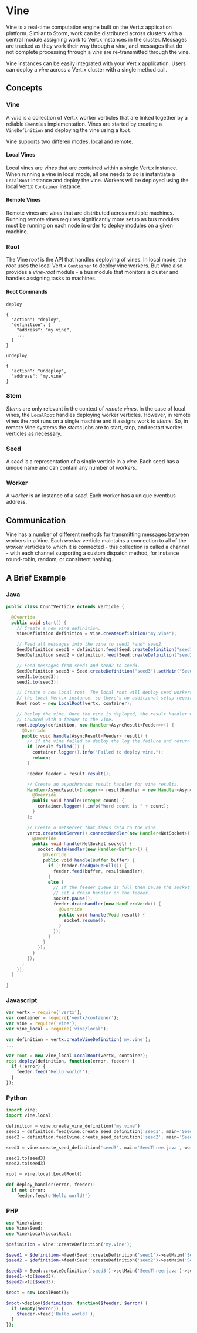 Vine
====

Vine is a real-time computation engine built on the Vert.x application platform.
Similar to Storm, work can be distributed across clusters with a central module
assigning work to Vert.x instances in the cluster. Messages are tracked as they
work their way through a *vine*, and messages that do not complete processing
through a *vine* are re-transmitted through the vine.

Vine instances can be easily integrated with your Vert.x application. Users can
deploy a *vine* across a Vert.x cluster with a single method call.

## Concepts

### Vine
A *vine* is a collection of Vert.x worker verticles that are linked together
by a reliable `EventBus` implementation. Vines are started by creating a
`VineDefinition` and deploying the vine using a `Root`.

Vine supports two differen modes, local and remote.

#### Local Vines
Local vines are *vines* that are contained within a single Vert.x instance.
When running a vine in local mode, all one needs to do is instantiate a
`LocalRoot` instance and deploy the vine. Workers will be deployed using
the local Vert.x `Container` instance.

#### Remote Vines
Remote vines are *vines* that are distributed across multiple machines. Running
remote vines requires significantly more setup as bus modules must be running
on each node in order to deploy modules on a given machine.

### Root
The Vine *root* is the API that handles deploying of vines. In local mode, the
*root* uses the local Vert.x `Container` to deploy vine workers. But Vine also
provides a *vine-root* module - a bus module that monitors a cluster and handles
assigning tasks to machines.

#### Root Commands

`deploy`

```
{
  "action": "deploy",
  "definition": {
    "address": "my.vine",
    ...
  }
}
```

`undeploy`

```
{
  "action": "undeploy",
  "address": "my.vine"
}
```

### Stem
*Stems* are only relevant in the context of *remote vines*. In the case of local
vines, the `LocalRoot` handles deploying worker verticles. However, in remote
vines the *root* runs on a single machine and it assigns work to *stems*. So, in
remote Vine systems the *stems* jobs are to start, stop, and restart worker
verticles as necessary.

### Seed
A *seed* is a representation of a single verticle in a *vine*. Each seed has a
unique name and can contain any number of *workers*.

### Worker
A *worker* is an instance of a *seed*. Each worker has a unique eventbus address.

## Communication
Vine has a number of different methods for transmitting messages between
workers in a Vine. Each *worker* verticle maintains a connection to all of the
*worker* verticles to which it is connected - this collection is called a channel -
with each channel supporting a custom dispatch method, for instance round-robin,
random, or consistent hashing.

## A Brief Example

### Java
```java
public class CountVerticle extends Verticle {

  @Override
  public void start() {
    // Create a new vine definition.
    VineDefinition definition = Vine.createDefinition("my.vine");

    // Feed all messages into the vine to seed1 *and* seed2.
    SeedDefinition seed1 = definition.feed(Seed.createDefinition("seed1").setMain("SeedOne.java"));
    SeedDefinition seed2 = definition.feed(Seed.createDefinition("seed2").setMain("SeedTwo.java"));

    // Feed messages from seed1 and seed2 to seed3.
    SeedDefinition seed3 = Seed.createDefinition("seed3").setMain("SeedThree.java").setWorkers(2);
    seed1.to(seed3);
    seed2.to(seed3);

    // Create a new local root. The local root will deploy seed workers within
    // the local Vert.x instance, so there's no additional setup required.
    Root root = new LocalRoot(vertx, container);

    // Deploy the vine. Once the vine is deployed, the result handler will be
    // invoked with a feeder to the vine.
    root.deploy(definition, new Handler<AsyncResult<Feeder>>() {
      @Override
      public void handle(AsyncResult<Feeder> result) {
        // If the vine failed to deploy the log the failure and return.
        if (result.failed()) {
          container.logger().info("Failed to deploy vine.");
          return;
        }

        Feeder feeder = result.result();

        // Create an asynchronous result handler for vine results.
        Handler<AsyncResult<Integer>> resultHandler = new Handler<AsyncResult<Integer>>() {
          @Override
          public void handle(Integer count) {
            container.logger().info("Word count is " + count);
          }
        };

        // Create a netserver that feeds data to the vine.
        vertx.createNetServer().connectHandler(new Handler<NetSocket>() {
          @Override
          public void handle(NetSocket socket) {
            socket.dataHandler(new Handler<Buffer>() {
              @Override
              public void handle(Buffer buffer) {
                if (!feeder.feedQueueFull()) {
                  feeder.feed(buffer, resultHandler);
                }
                else {
                  // If the feeder queue is full then pause the socket and
                  // set a drain handler on the feeder.
                  socket.pause();
                  feeder.drainHandler(new Handler<Void>() {
                    @Override
                    public void handle(Void result) {
                      socket.resume();
                    }
                  });
                }
              }
            });
          }
        });
      }
    });
  }

}
```

### Javascript
```javascript
var vertx = require('vertx');
var container = require('vertx/container');
var vine = require('vine');
var vine_local = require('vine/local');

var definition = vertx.createVineDefinition('my.vine');
...

var root = new vine_local.LocalRoot(vertx, container);
root.deploy(definition, function(error, feeder) {
  if (!error) {
    feeder.feed('Hello world!');
  }
});
```

### Python
```python
import vine;
import vine.local;

definition = vine.create_vine_definition('my.vine')
seed1 = definition.feed(vine.create_seed_definition('seed1', main='SeedOne.java'))
seed2 = definition.feed(vine.create_seed_definition('seed2', main='SeedTwo.java'))

seed3 = vine.create_seed_definition('seed3', main='SeedThree.java', workers=2)

seed1.to(seed3)
seed2.to(seed3)

root = vine.local.LocalRoot()

def deploy_handler(error, feeder):
  if not error:
    feeder.feed(u'Hello world!')
```

### PHP
```php
use Vine\Vine;
use Vine\Seed;
use Vine\Local\LocalRoot;

$definition = Vine::createDefinition('my.vine');

$seed1 = $definition->feed(Seed::createDefinition('seed1')->setMain('SeedOne.java'));
$seed2 = $definition->feed(Seed::createDefinition('seed2')->setMain('SeedTwo.java'));

$seed3 = Seed::createDefinition('seed3')->setMain('SeedThree.java')->setWorkers(2);
$seed1->to($seed3);
$seed2->to($seed3);

$root = new LocalRoot();

$root->deploy($definition, function($feeder, $error) {
  if (empty($error)) {
    $feeder->feed('Hello world!');
  }
});
```
